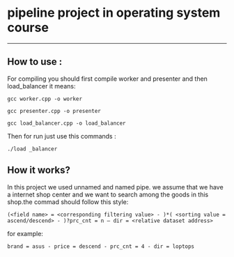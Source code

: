# pipeline project in operating system course

---

## How to use :

For compiling you should first compile worker and presenter and then load_balancer it means:

	gcc worker.cpp -o worker

	gcc presenter.cpp -o presenter

	gcc load_balancer.cpp -o load_balancer

Then for run just use this commands :

	./load _balancer

## How it works?

In this project we used unnamed and named pipe. we assume that we have a internet shop center and we want to search among the goods in this shop.the commad should follow this style:

	(<field name> = <corresponding filtering value> - )*( <sorting value = ascend/descend> - )?prc_cnt = n – dir = <relative dataset address>
	
for example: 

	brand = asus - price = descend - prc_cnt = 4 - dir = loptops